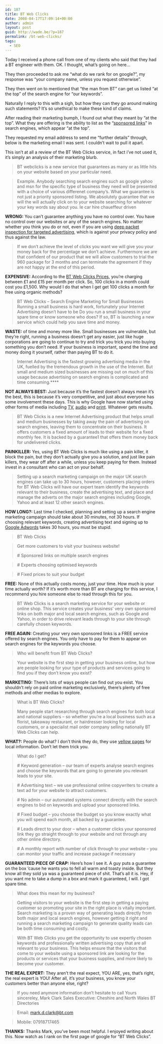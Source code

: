 ```yaml
---
id: 187
title: BT Web Clicks
date: 2008-04-17T17:09:14+00:00
author: admin
layout: post
guid: http://wade.be/?p=187
permalink: /bt-web-clicks/
tags:
  - SEO
---
```

<p class="lead">
  Today I received a phone call from one of my clients who said that they had a BT engineer with them. OK. I thought, what&#8217;s going on here&#8230;
</p>

They then proceeded to ask me &#8220;what do we rank for on google?&#8221;, my response was &#8220;your company name, unless you request otherwise&#8221;.

They then went on to mentioned that &#8220;the man from BT&#8221; can get us listed &#8220;at the top&#8221; of the search engine for &#8220;our keywords&#8221;.

Naturally I reply to this with a sigh, but how they can they go around making such statements? It&#8217;s so unethical to make these kind of claims.

After reading their marketing bumph, I found out what they meant by &#8220;at the top&#8221;. What they are offering is the ability to list as the &#8220;[sponsored links](http://adwords.google.com/select/en_GB/images/adwords_home/b4.gif)&#8221; in search engines, which appear &#8220;at the top&#8221;.

They requested my email address to send me &#8220;further details&#8221; through, below is the marketing email I was sent. I couldn&#8217;t wait to pull it apart.

This isn&#8217;t at all a review of the BT Web Clicks service, in fact i&#8217;ve not used it, it&#8217;s simply an analysis of their marketing blurb.

<!--more-->

> BT webclicks is a new service that guarantees as many or as little hits on your website based on your particular need.
  
> Example. Anybody searching search engines such as google yahoo and msn for the specific type of business they need will be presented with a choice of various differenet company&#8217;s. What we guarantee is not just a priority sponsored listing. We absolutely guarantee that we will the will actually click on to your website searching for whatever your key words say about you. Ie car hire chaueffeur driven

**WRONG:** You can&#8217;t guarantee anything you have no control over. You have no control over our websites or any of the search engines. No matter whether you think you do or not, even if you are using [deep packet inspection for targeted advertising](http://en.wikipedia.org/wiki/Deep_packet_inspection#Targeted_advertising), which is against your privacy policy and thus against the law.

> If we don&#8217;t achieve the level of clicks you want we will give you your money back for the percentage we don&#8217;t achieve. Furthermore we are that confident of our product that we will allow customers to trial the 960 package for 3 months and can terminate the agreement if they are not happy at the end of this period.

**EXPENSIVE:** According to the [BT Web Clicks Prices](http://www.btbroadbandoffice.com/internetapplications/webclicks/prices), you&#8217;re charging between £1 and £15 per month per click. So, 100 clicks in a month could cost you £1,500. Why would I do that when I get get 100 clicks a month for free using organic methods?

> BT Web Clicks &#8211; Search Engine Marketing for Small Businesses Running a small business is hard work, fortunately your Internet Advertising doesn&#8217;t have to be Do you run a small business in your spare time or know someone who does? If so, BT is launching a new service which could help you save time and money.

**WASTE:** of time and money more like. Small businesses are vulnerable, but they&#8217;re right, running a business doesn&#8217;t get any easier, just like huge corporations are going to continue to try and trick you trick you into buying something you don&#8217;t need. If your business is important, spend the time and money doing it yourself, rather than paying BT to do it.

> Internet Advertising is the fastest growing advertising media in the UK, fuelled by the tremendous growth in the use of the Internet. But small and medium sized businesses are missing out on much of this usage because advertising on search engines is complicated and time consuming.****

**NOT ALWAYS BEST:** Just because it&#8217;s the fastest doesn&#8217;t always mean it&#8217;s the best, this is because it&#8217;s very competitive, and just about everyone has some involvement these days. This is why Google have now started using other forms of media including [TV](http://www.google.com/adwords/tvads/), [audio](http://www.google.com/adwords/audioads/) and [print](http://www.google.com/adwords/printads/). Whatever gets results.

> BT Web Clicks is a new Internet Advertising product that helps small and medium businesses by taking away the pain of advertising on search engines, leaving them to concentrate on their business. It offers customers a fixed amount of leads to their website for a fixed monthly fee. It is backed by a guarantee1 that offers them money back for undelivered clicks.

**PAINKILLER:** Yes, using BT Web Clicks is much like using a pain killer, it block the pain, but they don&#8217;t actually give you a solution, and just like pain killers, they wear off after a while, unless you keep paying for them. Instead invest in a consultant who can act on your behalf.

> Setting up a search marketing campaign on the major UK search engines can take up to 30 hours, however, customers placing orders for BT Web Clicks will have our expert team identify the keywords relevant to their business, create the advertising text, and place and manage the adverts on the major search engines including Google, Yahoo and at least 12 other search engines.

**HOW LONG?:** Last time I checked, planning and setting up a search engine marketing campaign should take about 30 minutes, not 30 hours. If choosing relevant keywords, creating advertising text and signing up to [Google Adwords](http://adwords.google.com/) takes 30 hours, you must be stupid.

> BT Web Clicks
  
> Get more customers to visit your business website!
> 
> \# Sponsored links on multiple search engines
  
> \# Experts choosing optimised keywords
  
> \# Fixed prices to suit your budget

**FREE:** None of this actually costs money, just your time. How much is your time actually worth? If it&#8217;s worth more than BT are charging for this service, I recommend you hire someone else to read through this for you.

> BT Web Clicks is a search marketing service for your website or online shop. This service creates your business&#8217; very own sponsored links on both major and local search engines, such as Google and Yahoo, in order to drive relevant leads through to your site through carefully chosen keywords.

**FREE AGAIN:** Creating your very own sponsored links is a FREE service offered by search engines. You only have to pay for them to appear on search engines for the keywords you choose.

> Who will benefit from BT Web Clicks?
  
> Your website is the first step in getting your business online, but how are people looking for your type of products and services going to find you if they don&#8217;t know you exist?

**MARKETING:** There&#8217;s lots of ways people can find out you exist. You shouldn&#8217;t rely on paid online marketing exclusively, there&#8217;s plenty of free methods and other medias to explore.

> What is BT Web Clicks?
> 
> Many people start researching through search engines for both local and national suppliers &#8211; so whether you&#8217;re a local business such as a florist, takeaway restaurant, or hairdresser looking for local customers, or a specialist mail order company selling nationally BT Web Clicks can help.

**WHAT?:** People do what? I don&#8217;t think they do, they use [yellow pages](http://www.yell.com/) for local information. Don&#8217;t let them trick you.

> What do I get?
> 
> \# Keyword generation &#8211; our team of experts analyse search engines and choose the keywords that are going to generate you relevant leads to your site.
  
> \# Advertising text &#8211; we use professional online copywriters to create a text ad for your website to attract customers.
  
> \# No admin &#8211; our automated systems connect directly with the search engines to bid on keywords and upload your sponsored links.
  
> \# Fixed budget &#8211; you choose the budget so you know exactly what you will spend each month, all backed by a guarantee.
  
> \# Leads direct to your door &#8211; when a customer clicks your sponsored link they go straight through to your website and not through any other online directory.
  
> \# A monthly report with number of click through to your website &#8211; you can monitor your traffic and increase package if necessary

**GUARANTEED PIECE OF CRAP:** Here&#8217;s how I see it. A guy puts a guarantee on the box &#8217;cause he wants you to fell all warm and toasty inside. But they know all they sold ya was a guaranteed piece of shit. That&#8217;s all it is. Hey, if you want me to take a dump in a box and mark it guaranteed, I will. I got spare time.

> What does this mean for my business?
  
> Getting visitors to your website is the first step in getting a paying customer so promoting your site in the right place is vitally important. Search marketing is a proven way of generating leads directly from both major and local search engines, however getting it right and running a search marketing campaign to generate quality leads can be both time consuming and costly.

> With BT Web Clicks you get the opportunity to use expertly chosen keywords and professionally written advertising copy that are all relevant to your business. This helps ensure that the visitors that come to your website using a sponsored link are looking for the products or services that your business supplies, and more likely to become your customer.

**THE REAL EXPERT:** They aren&#8217;t the real expect, YOU ARE, yes, that&#8217;s right, the real expert is YOU! After all, it&#8217;s your business, you know your customers better than anyone else, right?

> If you need anymore information don&#8217;t hesitate to call Yours sincereley, Mark Clark Sales Executive: Cheshire and North Wales BT Directories
  
> Email: mark.d.clark@bt.com
  
> Mobile: 07918717465

**THANKS:** Thanks Mark, you&#8217;ve been most helpful. I enjoyed writing about this. Now watch as I rank on the first page of google for &#8220;BT Web Clicks&#8221;.